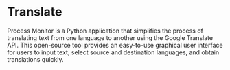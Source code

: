 # Translate
Process Monitor is a Python application that simplifies the process of translating text from one language to another using the Google Translate API. This open-source tool provides an easy-to-use graphical user interface for users to input text, select source and destination languages, and obtain translations quickly.
